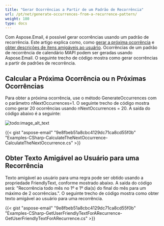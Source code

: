 ```yaml
---
title: "Gerar Ocorrências a Partir de um Padrão de Recorrência"
url: /pt/net/generate-occurrences-from-a-recurrence-pattern/
weight: 180
type: docs
---
```


Com Aspose.Email, é possível gerar ocorrências usando um padrão de recorrência. Este artigo explica como, como [gerar a próxima ocorrência](#calculate-the-next-occurrence-or-n-next-occurrences) e [obter descrições de itens amigáveis ao usuário](#get-user-friendly-text-for-a-recurrence). Ocorrências de um padrão de recorrência de calendário MAPI podem ser geradas usando Aspose.Email. O seguinte trecho de código mostra como gerar ocorrências a partir de padrões de recorrência.

## **Calcular a Próxima Ocorrência ou n Próximas Ocorrências**
Para obter a próxima ocorrência, use o método GenerateOccurrences com o parâmetro nNextOccurrences=1. O seguinte trecho de código mostra como gerar 20 ocorrências usando nNextOccurrences = 20. A saída do código abaixo é a seguinte:

![todo:image_alt_text](generate-occurrences-from-a-recurrence-pattern_1.png)

{{< gist "aspose-email" "9e8fbeb51a8cbc4129dc71ca8cd55f0b" "Examples-CSharp-CalculateTheNextOccurrence-CalculateTheNextOccurrence.cs" >}}
## **Obter Texto Amigável ao Usuário para uma Recorrência**
Texto amigável ao usuário para uma regra pode ser obtido usando a propriedade FriendlyText, conforme mostrado abaixo. A saída do código será: "Recorrência todo mês no 1º e 1º dia(s) do final do mês para um máximo de 2 ocorrências.". O seguinte trecho de código mostra como obter texto amigável ao usuário para uma recorrência.

{{< gist "aspose-email" "9e8fbeb51a8cbc4129dc71ca8cd55f0b" "Examples-CSharp-GetUserFriendlyTextForARecurrence-GetUserFriendlyTextForARecurrence.cs" >}}
